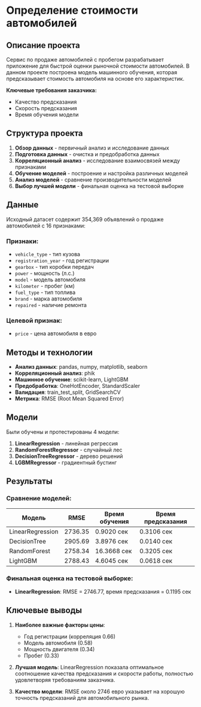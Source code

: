 # Определение стоимости автомобилей

## Описание проекта

Сервис по продаже автомобилей с пробегом разрабатывает приложение для быстрой оценки рыночной стоимости автомобилей. В данном проекте построена модель машинного обучения, которая предсказывает стоимость автомобиля на основе его характеристик.

**Ключевые требования заказчика:**
- Качество предсказания
- Скорость предсказания  
- Время обучения модели

## Структура проекта

1. **Обзор данных** - первичный анализ и исследование данных
2. **Подготовка данных** - очистка и предобработка данных
3. **Корреляционный анализ** - исследование взаимосвязей между признаками
4. **Обучение моделей** - построение и настройка различных моделей
5. **Анализ моделей** - сравнение производительности моделей
6. **Выбор лучшей модели** - финальная оценка на тестовой выборке

## Данные

Исходный датасет содержит 354,369 объявлений о продаже автомобилей с 16 признаками:

### Признаки:
- `vehicle_type` - тип кузова
- `registration_year` - год регистрации
- `gearbox` - тип коробки передач
- `power` - мощность (л.с.)
- `model` - модель автомобиля
- `kilometer` - пробег (км)
- `fuel_type` - тип топлива
- `brand` - марка автомобиля
- `repaired` - наличие ремонта

### Целевой признак:
- `price` - цена автомобиля в евро

## Методы и технологии

- **Анализ данных**: pandas, numpy, matplotlib, seaborn
- **Корреляционный анализ**: phik
- **Машинное обучение**: scikit-learn, LightGBM
- **Предобработка**: OneHotEncoder, StandardScaler
- **Валидация**: train_test_split, GridSearchCV
- **Метрика**: RMSE (Root Mean Squared Error)

## Модели

Были обучены и протестированы 4 модели:
1. **LinearRegression** - линейная регрессия
2. **RandomForestRegressor** - случайный лес
3. **DecisionTreeRegressor** - дерево решений
4. **LGBMRegressor** - градиентный бустинг

## Результаты

### Сравнение моделей:

| Модель | RMSE | Время обучения | Время предсказания |
|--------|------|----------------|-------------------|
| LinearRegression | 2736.35 | 0.9020 сек | 0.3106 сек |
| DecisionTree | 2905.69 | 3.8976 сек | 0.0140 сек |
| RandomForest | 2758.34 | 16.3668 сек | 0.3205 сек |
| LightGBM | 2788.43 | 4.6045 сек | 0.0618 сек |

### Финальная оценка на тестовой выборке:
- **LinearRegression**: RMSE = 2746.77, время предсказания = 0.1195 сек

## Ключевые выводы

1. **Наиболее важные факторы цены**:
   - Год регистрации (корреляция 0.66)
   - Модель автомобиля (0.58)
   - Мощность двигателя (0.34)
   - Пробег (0.33)

2. **Лучшая модель**: LinearRegression показала оптимальное соотношение качества предсказания и скорости работы, полностью удовлетворяя требованиям заказчика.

3. **Качество модели**: RMSE около 2746 евро указывает на хорошую точность предсказаний для автомобильного рынка.
